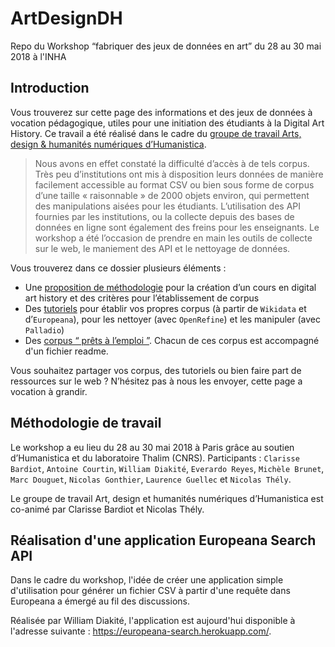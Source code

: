 # ArtDesignDH
Repo du Workshop “fabriquer des jeux de données en art” du 28 au 30 mai 2018 à l'INHA

## Introduction

Vous trouverez sur cette page des informations et des jeux de données à vocation pédagogique, utiles pour une initiation des étudiants à la Digital Art History. Ce travail a été réalisé dans le cadre du [groupe de travail Arts, design & humanités numériques d’Humanistica](http://www.humanisti.ca/forums/forum/groupes-de-travail/arts/).


> Nous avons en effet constaté la difficulté d’accès à de tels corpus. Très peu d’institutions ont mis à disposition leurs données de manière facilement accessible au format CSV ou bien sous forme de corpus d’une taille « raisonnable » de 2000 objets environ, qui permettent des manipulations aisées pour les étudiants. L’utilisation des API fournies par les institutions, ou la collecte depuis des bases de données en ligne sont également des freins pour les enseignants. Le workshop a été l’occasion de prendre en main les outils de collecte sur le web, le maniement des API et le nettoyage de données.

Vous trouverez dans ce dossier plusieurs éléments :
* Une [proposition de méthodologie](proposition_methodologie.md) pour la création d’un cours en digital art history et des critères pour l’établissement de corpus
* Des [tutoriels](/tutoriels/) pour établir vos propres corpus (à partir de `Wikidata` et d’`Europeana`), pour les nettoyer (avec `OpenRefine`) et les manipuler (avec `Palladio`)
* Des [corpus “ prêts à l’emploi ”](./corpus/). Chacun de ces corpus est accompagné d'un fichier readme.

Vous souhaitez partager vos corpus, des tutoriels ou bien faire part de ressources sur le web ? N’hésitez pas à nous les envoyer, cette page a vocation à grandir.

## Méthodologie de travail
Le workshop a eu lieu du 28 au 30 mai 2018 à Paris grâce au soutien d’Humanistica et du laboratoire Thalim (CNRS).
Participants : `Clarisse Bardiot`, `Antoine Courtin`, `William Diakité`, `Everardo Reyes`, `Michèle Brunet`, `Marc Douguet`, `Nicolas Gonthier`, `Laurence Guellec` et `Nicolas Thély`.

Le groupe de travail Art, design et humanités numériques d’Humanistica est co-animé par Clarisse Bardiot et Nicolas Thély.

## Réalisation d'une application Europeana Search API
Dans le cadre du workshop, l'idée de créer une application simple d'utilisation pour générer un fichier CSV à partir d'une requête dans Europeana a émergé au fil des discussions.

Réalisée par William Diakité, l'application est aujourd'hui disponible à l'adresse suivante : https://europeana-search.herokuapp.com/.
